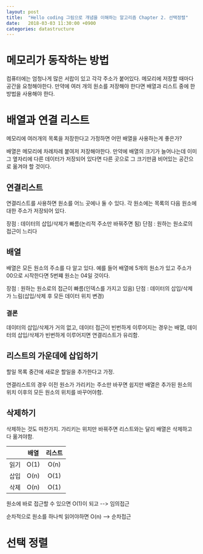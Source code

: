 ```yaml
---
layout: post
title:  "Hello coding 그림으로 개념을 이해하는 알고리즘 Chapter 2. 선택정렬"
date:   2018-03-03 11:30:00 +0900
categories: datastructure
---
```


# 메모리가 동작하는 방법

컴퓨터에는 엄청나게 많은 서랍이 있고 각각 주소가 붙어있다. 메모리에 저장할 때마다 공간을 요청해야한다. 만약에 여러 개의 원소를 저장해야 한다면 배열과 리스트 중에 한 방법을 사용해야 한다.


# 배열과 연결 리스트

메모리에 여러개의 목록을 저장한다고 가정하면 어떤 배열을 사용하는게 좋은가?

배열은 메모리에 차례차례 붙여저 저장해야한다. 만약에 배열의 크기가 늘어나는데 이미 그 옆자리에 다른 데이터가 저장되어 있다면 다른 곳으로 그 크기만큼 비어있는 공간으로 옮겨야 할 것이다.

## 연결리스트

연결리스트를 사용하면 원소를 어느 곳에나 둘 수 있다. 각 원소에는 목록의 다음 원소에 대한 주소가 저장되어 있다. 

장점 : 데이터의 삽입/삭제가 빠름(논리적 주소만 바꿔주면 됨)
단점 : 원하는 원소로의 접근이 느리다

## 배열

배열은 모든 원소의 주소를 다 알고 있다. 예를 들어 배열에 5개의 원소가 있고 주소가 00으로 시작한다면 5번쨰 원소는 04일 것이다.

장점 : 원하는 원소로의 접근이 빠름(인덱스를 가지고 있음)
단점 : 데이터의 삽입/삭제가 느림(삽입/삭제 후 모든 데이터 위치 변경)

### 결론

데이터의 삽입/삭제가 거의 없고, 데이터 접근이 빈번하게 이루어지는 경우는 배열, 데이터의 삽입/삭제가 빈번하게 이루어지면 연결리스트가 유리함.

## 리스트의 가운데에 삽입하기

할일 목록 중간에 새로운 할일을 추가한다고 가정.

연결리스트의 경우 이전 원소가 가리키는 주소만 바꾸면 쉽지만 배열은 추가된 원소의 위치 이후의 모든 원소의 위치를 바꾸어야함.

## 삭제하기

삭제하는 것도 마찬가지. 가리키는 위치만 바꿔주면 리스트와는 달리 배열은 삭제하고 다 옮겨야함.

||배열|리스트|
|:-:|:-:|:-:|
|읽기|O(1)|O(n)|
|삽입|O(n)|O(1)|
|삭제|O(n)|O(1)|

원소에 바로 접근할 수 있으면 O(1)이 되고 --> 임의접근

순차적으로 원소를 하나씩 읽어야하면 O(n) --> 순차접근

# 선택 정렬


